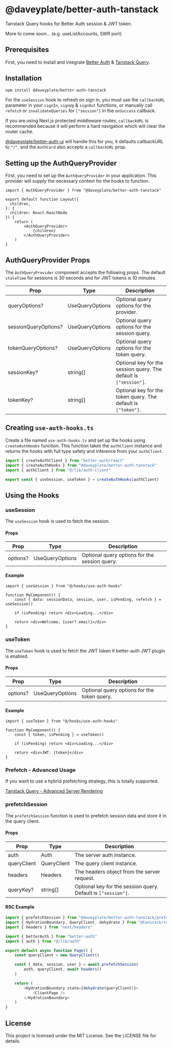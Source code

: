 # @daveyplate/better-auth-tanstack

Tanstack Query hooks for Better Auth session & JWT token.

More to come soon... (e.g. useListAccounts, SWR port)

## Prerequisites

First, you need to install and integrate [Better Auth](https://better-auth.com) & [Tanstack Query](https://tanstack.com/query).

## Installation

```bash
npm install @daveyplate/better-auth-tanstack
```

For the `useSession` hook to refresh on sign in, you must use the `callbackURL` parameter in your `signIn`, `signUp` & `signOut` functions, or manually call `refetch` or `invalidateQueries` for `["session"]` in the `onSuccess` callback. 

If you are using Next.js protected middleware routes, `callbackURL` is recommended because it will perform a hard navigation which will clear the router cache.

[@daveyplate/better-auth-ui](https://github.com/daveyplate/better-auth-ui) will handle this for you, it defaults callbackURL to `"/"`, and the `AuthCard` also accepts a `callbackURL` prop.

## Setting up the AuthQueryProvider

First, you need to set up the `AuthQueryProvider` in your application. This provider will supply the necessary context for the hooks to function.

```tsx
import { AuthQueryProvider } from "@daveyplate/better-auth-tanstack"

export default function Layout({
  children,
}: {
  children: React.ReactNode
}) {
    return (
        <AuthQueryProvider>
            {children}
        </AuthQueryProvider>
    )
}
```

## AuthQueryProvider Props

The `AuthQueryProvider` component accepts the following props. The default `staleTime` for sessions is 30 seconds and for JWT tokens is 10 minutes.

| Prop                  | Type                                                                 | Description                                                                 |
|-----------------------|----------------------------------------------------------------------|-----------------------------------------------------------------------------|
| queryOptions?        | UseQueryOptions                           | Optional query options for the provider.                                    |
| sessionQueryOptions? | UseQueryOptions                           | Optional query options for the session query.                               |
| tokenQueryOptions?   | UseQueryOptions                           | Optional query options for the token query.                                 |
| sessionKey?          | string[]                                                           | Optional key for the session query. The default is `["session"]`.                                         |
| tokenKey?            | string[]                                                           | Optional key for the token query. The default is `["token"]`.                                           |


## Creating `use-auth-hooks.ts`

Create a file named `use-auth-hooks.ts` and set up the hooks using `createAuthHooks` function. This function takes the `authClient` instance and returns the hooks with full type safety and inference from your `authClient`.

```ts
import { createAuthClient } from "better-auth/react"
import { createAuthHooks } from "@daveyplate/better-auth-tanstack"
import { authClient } from "@/lib/auth-client"

export const { useSession, useToken } = createAuthHooks(authClient)
```

## Using the Hooks

### useSession

The `useSession` hook is used to fetch the session.

#### Props

| Prop      | Type                                                                 | Description                                  |
|-----------|----------------------------------------------------------------------|----------------------------------------------|
| options?   | UseQueryOptions | Optional query options for the session query.|

#### Example

```tsx
import { useSession } from "@/hooks/use-auth-hooks"

function MyComponent() {
    const { data: sessionData, session, user, isPending, refetch } = useSession()

    if (isPending) return <div>Loading...</div>

    return <div>Welcome, {user?.email}</div>
}
```

### useToken

The `useToken` hook is used to fetch the JWT token if better-auth JWT plugin is enabled.

#### Props

| Prop      | Type                                                                 | Description                                  |
|-----------|----------------------------------------------------------------------|----------------------------------------------|
| options?   | UseQueryOptions | Optional query options for the token query.  |

#### Example

```tsx
import { useToken } from "@/hooks/use-auth-hooks"

function MyComponent() {
    const { token, isPending } = useToken()

    if (isPending) return <div>Loading...</div>

    return <div>JWT: {token}</div>
}
```

### Prefetch - Advanced Usage
If you want to use a hybrid prefetching strategy, this is totally supported.

[Tanstack Query - Advanced Server Rendering](https://tanstack.com/query/latest/docs/framework/react/guides/advanced-ssr)

### prefetchSession

The `prefetchSession` function is used to prefetch session data and store it in the query client.

#### Props

| Prop    | Type     | Description                      |
|-------------|---------------|-------------------------------------------------------|
| auth    | Auth     | The server auth instance.          |
| queryClient | QueryClient  | The query client instance.              |
| headers  | Headers   | The headers object from the server request. |
| queryKey?  | string[]  | Optional key for the session query. Default is `["session"]`. |

#### RSC Example


```ts
import { prefetchSession } from "@daveyplate/better-auth-tanstack/prefetch"
import { HydrationBoundary, QueryClient, dehydrate } from "@tanstack/react-query"
import { headers } from "next/headers"

import { betterAuth } from "better-auth"
import { auth } from "@/lib/auth"

export default async function Page() {
    const queryClient = new QueryClient()

    const { data, session, user } = await prefetchSession(
        auth, queryClient, await headers()
    )

    return (
        <HydrationBoundary state={dehydrate(queryClient)}>
            <ClientPage />
        </HydrationBoundary>
    )
}
```

## License

This project is licensed under the MIT License. See the LICENSE file for details.